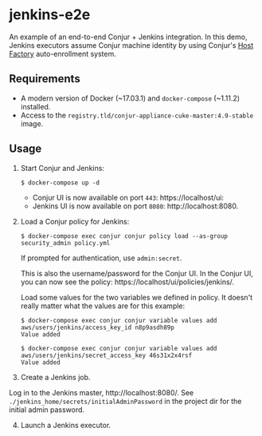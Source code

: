 # jenkins-e2e

An example of an end-to-end Conjur + Jenkins integration.
In this demo, Jenkins executors assume Conjur machine identity
by using Conjur's [Host Factory]() auto-enrollment system.

## Requirements

* A modern version of Docker (~17.03.1) and `docker-compose` (~1.11.2) installed.
* Access to the `registry.tld/conjur-appliance-cuke-master:4.9-stable` image.

## Usage

1. Start Conjur and Jenkins:

    ```sh-session
    $ docker-compose up -d
    ```

    - Conjur UI is now available on port `443`: https://localhost/ui:
    - Jenkins UI is now available on port `8080`: http://localhost:8080.

2. Load a Conjur policy for Jenkins:

    ```sh-session
    $ docker-compose exec conjur conjur policy load --as-group security_admin policy.yml
    ```

    If prompted for authentication, use `admin:secret`.

    This is also the username/password for the Conjur UI.
    In the Conjur UI, you can now see the policy: https://localhost/ui/policies/jenkins/.

    Load some values for the two variables we defined in policy.
    It doesn't really matter what the values are for this example:

    ```sh-session
    $ docker-compose exec conjur conjur variable values add aws/users/jenkins/access_key_id n8p9asdh89p
    Value added

    $ docker-compose exec conjur conjur variable values add aws/users/jenkins/secret_access_key 46s31x2x4rsf
    Value added
    ```

3. Create a Jenkins job.

Log in to the Jenkins master, http://localhost:8080/.
See `./jenkins_home/secrets/initialAdminPassword` in the project dir for the initial admin password.

4. Launch a Jenkins executor.
